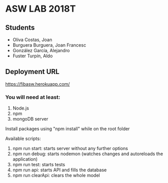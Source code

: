 # ASW LAB 2018T

## Students

* Oliva Costas, Joan
* Burguera Burguera, Joan Francesc
* González García, Alejandro
* Fuster Turpín, Aldo

## Deployment URL
https://fibasw.herokuapp.com/

### You will need at least:

1. Node.js
1. npm
1. mongoDB server

Install packages using "npm install" while on the root folder

Available scripts:
1. npm run start: starts server without any further options
1. npm run debug: starts nodemon (watches changes and autoreloads the application)
1. npm run test: starts tests
1. npm run api: starts API and fills the database
1. npm run clearApi: clears the whole model